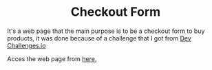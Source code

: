 <h1 align="center">Checkout Form</h1>
<p>It's a web page that the main purpose is to be a checkout form to buy products, it was done because of a challenge that I got from <a href="https://devchallenges.io">Dev Challenges.io</a></p>

Acces the web page from <a href="https://eufraniodiogo.github.io/Checkout-Form">here.</a>
